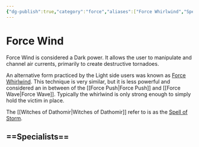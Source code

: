 ```yaml
---
{"dg-publish":true,"category":"force","aliases":["Force Whirlwind","Spell of Storm"],"tags":["dark","light","offense","sense","alter"],"permalink":"/force-wind/","dgHomeLink":true,"dgPassFrontmatter":true}
---
```


# Force Wind
Force Wind is considered a Dark power. It allows the user to manipulate and channel air currents, primarily to create destructive tornadoes. 

An alternative form practiced by the Light side users was known as <u>Force Whirlwind</u>. This technique is very similar, but it is less powerful and considered an in between of the [[Force Push|Force Push]] and [[Force Wave|Force Wave]]. Typically the whirlwind is only strong enough to simply hold the victim in place.

The [[Witches of Dathomir|Witches of Dathomir]] refer to is as the <u>Spell of Storm</u>. 

==Specialists==
- 